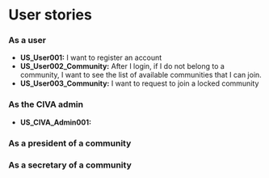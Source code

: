 # User stories

### As a user

- **US_User001:** I want to register an account
- **US_User002_Community:** After I login, if I do not belong to a community, I want to see the list of available communities that I can join.
- **US_User003_Community:** I want to request to join a locked community

### As the CIVA admin

- **US_CIVA_Admin001:**

### As a president of a community

### As a secretary of a community
